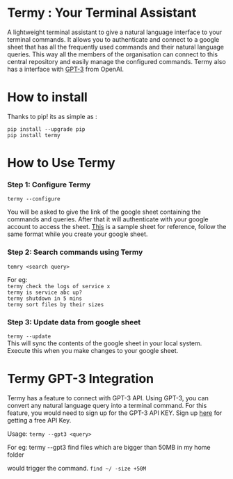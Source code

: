 Termy : Your Terminal Assistant
=========
A lightweight terminal assistant to give a natural language interface to your terminal commands. It allows you to authenticate and connect to a google sheet that has all the frequently used commands and their natural language queries. This way all the members of the organisation can connect to this central repository and easily manage the configured commands. Termy also has a interface with [GPT-3](https://openai.com/blog/openai-api/) from OpenAI.



How to install
============
Thanks to pip! its as simple as :

```
pip install --upgrade pip
pip install termy
```


How to Use Termy
=============

### Step 1: Configure Termy
```termy --configure```

You will be asked to give the link of the google sheet containing the commands and queries. After that it will authenticate with your google account to access the sheet. [This](https://docs.google.com/spreadsheets/d/1-wtkODsgt0EJzARAo7BBNOXwkd1W3vDiPH1HZoyskXI/edit?usp=sharing) is a sample sheet for reference, follow the same format while you create your google sheet.

### Step 2: Search commands using Termy
```temry <search query>```

For eg: \
`termy check the logs of service x` \
`termy is service abc up?` \
`termy shutdown in 5 mins` \
`termy sort files by their sizes`


### Step 3: Update data from google sheet
```termy --update``` \
This will sync the contents of the google sheet in your local system. Execute this when you make changes to your google sheet.


Termy GPT-3 Integration
=============

Termy has a feature to connect with GPT-3 API. Using GPT-3, you can convert any natural language query into a terminal command. For this feature, you would need to sign up for the GPT-3 API KEY. Sign up [here](https://beta.openai.com/signup) for getting a free API Key.  

Usage: 
```termy --gpt3 <query>```

For eg: 
termy --gpt3 find files which are bigger than 50MB in my home folder

would trigger the command. 
`find ~/ -size +50M`
